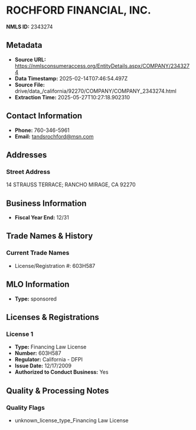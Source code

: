 # ROCHFORD FINANCIAL, INC.

**NMLS ID:** 2343274

## Metadata
- **Source URL:** https://nmlsconsumeraccess.org/EntityDetails.aspx/COMPANY/2343274
- **Data Timestamp:** 2025-02-14T07:46:54.497Z
- **Source File:** drive/data_/california/92270/COMPANY/COMPANY_2343274.html
- **Extraction Time:** 2025-05-27T10:27:18.902310

## Contact Information
- **Phone:** 760-346-5961
- **Email:** tandsrochford@msn.com

## Addresses
### Street Address
14 STRAUSS TERRACE; RANCHO MIRAGE, CA 92270

## Business Information
- **Fiscal Year End:** 12/31

## Trade Names & History
### Current Trade Names
- License/Registration #: 603H587

## MLO Information
- **Type:** sponsored

## Licenses & Registrations

### License 1
- **Type:** Financing Law License
- **Number:** 603H587
- **Regulator:** California - DFPI
- **Issue Date:** 12/17/2009
- **Authorized to Conduct Business:** Yes

## Quality & Processing Notes
### Quality Flags
- unknown_license_type_Financing Law License
